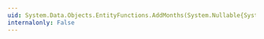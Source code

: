 ```yaml
---
uid: System.Data.Objects.EntityFunctions.AddMonths(System.Nullable{System.DateTime},System.Nullable{System.Int32})
internalonly: False
---
```

